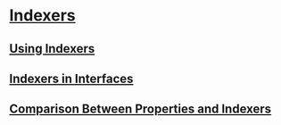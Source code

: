 # [Indexers](index.md)
## [Using Indexers](using-indexers.md)
## [Indexers in Interfaces](indexers-in-interfaces.md)
## [Comparison Between Properties and Indexers](comparison-between-properties-and-indexers.md)
